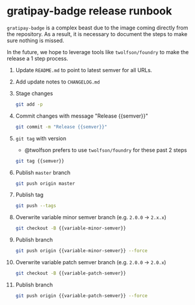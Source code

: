 # gratipay-badge release runbook
`gratipay-badge` is a complex beast due to the image coming directly from the repository. As a result, it is necessary to document the steps to make sure nothing is missed.

In the future, we hope to leverage tools like `twolfson/foundry` to make the release a 1 step process.

1. Update `README.md` to point to latest semver for all URLs.
2. Add update notes to `CHANGELOG.md`
3. Stage changes
    ```sh
    git add -p
    ```

4. Commit changes with message "Release {{semver}}"
    ```sh
    git commit -m "Release {{semver}}"
    ```

5. `git tag` with version
    - @twolfson prefers to use `twolfson/foundry` for these past 2 steps
    ```sh
    git tag {{semver}}
    ```

6. Publish `master` branch
    ```sh
    git push origin master
    ```

7. Publish tag
    ```sh
    git push --tags
    ```

8. Overwrite variable minor semver branch (e.g. `2.0.0` -> `2.x.x`)
    ```sh
    git checkout -B {{variable-minor-semver}}
    ```

9. Publish branch
    ```sh
    git push origin {{variable-minor-semver}} --force
    ```

8. Overwrite variable patch semver branch (e.g. `2.0.0` -> `2.0.x`)
    ```sh
    git checkout -B {{variable-patch-semver}}
    ```

9. Publish branch
    ```sh
    git push origin {{variable-patch-semver}} --force
    ```
